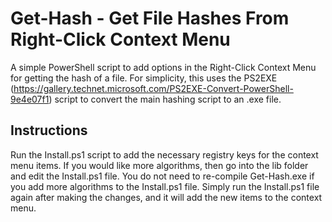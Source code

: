 Get-Hash - Get File Hashes From Right-Click Context Menu
=======================

A simple PowerShell script to add options in the Right-Click Context Menu for getting the hash of a file.  For simplicity, this uses the PS2EXE (https://gallery.technet.microsoft.com/PS2EXE-Convert-PowerShell-9e4e07f1) script to convert the main hashing script to an .exe file.

## Instructions
Run the Install.ps1 script to add the necessary registry keys for the context menu items.  If you would like more algorithms, then go into the lib folder and edit the Install.ps1 file.  You do not need to re-compile Get-Hash.exe if you add more algorithms to the Install.ps1 file.  Simply run the Install.ps1 file again after making the changes, and it will add the new items to the context menu.
